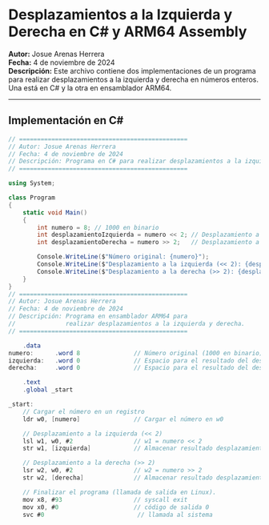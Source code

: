 # Desplazamientos a la Izquierda y Derecha en C# y ARM64 Assembly

**Autor:** Josue Arenas Herrera  
**Fecha:** 4 de noviembre de 2024  
**Descripción:** Este archivo contiene dos implementaciones de un programa para realizar desplazamientos a la izquierda y derecha en números enteros. Una está en C# y la otra en ensamblador ARM64.

---

## Implementación en C#

```csharp
// ===============================================
// Autor: Josue Arenas Herrera
// Fecha: 4 de noviembre de 2024
// Descripción: Programa en C# para realizar desplazamientos a la izquierda y derecha.
// ===============================================

using System;

class Program
{
    static void Main()
    {
        int numero = 8; // 1000 en binario
        int desplazamientoIzquierda = numero << 2; // Desplazamiento a la izquierda
        int desplazamientoDerecha = numero >> 2;   // Desplazamiento a la derecha

        Console.WriteLine($"Número original: {numero}");
        Console.WriteLine($"Desplazamiento a la izquierda (<< 2): {desplazamientoIzquierda}");
        Console.WriteLine($"Desplazamiento a la derecha (>> 2): {desplazamientoDerecha}");
    }
}
// ===============================================
// Autor: Josue Arenas Herrera
// Fecha: 4 de noviembre de 2024
// Descripción: Programa en ensamblador ARM64 para 
//              realizar desplazamientos a la izquierda y derecha.
// ===============================================

    .data
numero:      .word 8               // Número original (1000 en binario)
izquierda:   .word 0               // Espacio para el resultado del desplazamiento a la izquierda
derecha:     .word 0               // Espacio para el resultado del desplazamiento a la derecha

    .text
    .global _start

_start:
    // Cargar el número en un registro
    ldr w0, [numero]               // Cargar el número en w0

    // Desplazamiento a la izquierda (<< 2)
    lsl w1, w0, #2                 // w1 = numero << 2
    str w1, [izquierda]            // Almacenar resultado desplazamiento a la izquierda

    // Desplazamiento a la derecha (>> 2)
    lsr w2, w0, #2                 // w2 = numero >> 2
    str w2, [derecha]              // Almacenar resultado desplazamiento a la derecha

    // Finalizar el programa (llamada de salida en Linux).
    mov x8, #93                    // syscall exit
    mov x0, #0                     // código de salida 0
    svc #0                          // llamada al sistema
